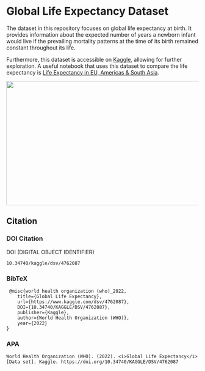 # Global Life Expectancy Dataset

The dataset in this repository focuses on global life expectancy at birth. It provides information about the expected number of years a newborn infant would live if the prevailing mortality patterns at the time of its birth remained constant throughout its life.

Furthermore, this dataset is accessible on [Kaggle](https://www.kaggle.com/datasets/muhammadumairab/global-life-expectancy), allowing for further exploration. A useful notebook that uses this dataset to compare the life expectancy is [Life Expectancy in EU, Americas & South Asia](https://www.kaggle.com/code/muhammadumairab/life-expectancy-in-eu-americas-south-asia).

<img src="https://www.kaggleusercontent.com/kf/114583283/eyJhbGciOiJkaXIiLCJlbmMiOiJBMTI4Q0JDLUhTMjU2In0..UQMkUORZDuku9vuFpX8Lxw.MbFjoKpZf2S0vqs8JfM3tEW9e0mA4SHbZcotj86n0R5H9YbzHq4MhoHxpL8_qwMUvt2h501EkJuK8SLDXh1Wa1H2zAu8_Xp299DZVWkTOtma-n_Vrw7ZKjjTIQ78qIM9nG3CzkJn8hwn2JI-RlcuwF-as2eXggZHaWTGdoBZdS6-R49h3dJ0rKkZdnJa934pyBsVizJRVvDydZ3f9GpKs0Z7aeTTcvNeC5l5kpXHhlL5-y1J4TXTIx1FnUP3lZkf1nMaZmYyoxp2c9V_n8WG2galDzURJg6DcyD02ZMNcSLfZ7_cs54x3t83K289Opz-yIixfAwK8mhmk5zJJnY8qhs1lqiQY2qmniUjAKeadJo9ZtZPsXS5ghZnsKzGLhgNL6N1XxUKO1Fj3SGf3ydXTFeFzcQlsjGoRPQBbqSp8f_7GutyX10I6lReYdLvbst90AC3iO7C-mNdlFqWs7ht6SDI-5GN3b1P9QQ4ZfJWhn4uBahyjJSMJBVdA7qTVj-jrNe3vtONDB4PD_YaiucYQ9w3GqLBNFTMWodGW3fQAB8aZ_JCeNsxD-mvLsq3VlUM6gnesMs9WdJ-fBBAPiJOrp7EzkuhbZq4F8JUIGyQXLdWYAuLN3PDqzbumhyLqzi6lR5LF2W11Gfwe6IkuopvRpTCFpsydgW-qgz_CoTmj4I4WH9Np2_ZhxQl8S7GKjlrWf0xNc1NKgYXnI7c4aivbQ.uprgC6b2Es0fJFbd4tMt4g/__results___files/__results___5_1.png" style="height: 325px; width:1036px;"/>



## Citation

### DOI Citation

DOI (DIGITAL OBJECT IDENTIFIER)
```
10.34740/kaggle/dsv/4762087
```

### BibTeX

```
 @misc{world health organization (who)_2022,
	title={Global Life Expectancy},
	url={https://www.kaggle.com/dsv/4762087},
	DOI={10.34740/KAGGLE/DSV/4762087},
	publisher={Kaggle},
	author={World Health Organization (WHO)},
	year={2022}
}
```

### APA

```
World Health Organization (WHO). (2022). <i>Global Life Expectancy</i> [Data set]. Kaggle. https://doi.org/10.34740/KAGGLE/DSV/4762087
```
